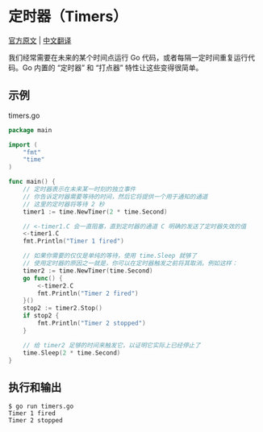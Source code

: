 # 定时器（Timers）

[官方原文](https://gobyexample.com/timers) | [中文翻译](https://gobyexample-cn.github.io/timers)

我们经常需要在未来的某个时间点运行 Go 代码，或者每隔一定时间重复运行代码。Go 内置的 “定时器” 和 “打点器” 特性让这些变得很简单。

## 示例

timers.go

```go
package main

import (
	"fmt"
	"time"
)

func main() {
	// 定时器表示在未来某一时刻的独立事件
	// 你告诉定时器需要等待的时间，然后它将提供一个用于通知的通道
	// 这里的定时器将等待 2 秒
	timer1 := time.NewTimer(2 * time.Second)

	// <-timer1.C 会一直阻塞，直到定时器的通道 C 明确的发送了定时器失效的值
	<-timer1.C
	fmt.Println("Timer 1 fired")

	// 如果你需要的仅仅是单纯的等待，使用 time.Sleep 就够了
	// 使用定时器的原因之一就是，你可以在定时器触发之前将其取消。例如这样：
	timer2 := time.NewTimer(time.Second)
	go func() {
		<-timer2.C
		fmt.Println("Timer 2 fired")
	}()
	stop2 := timer2.Stop()
	if stop2 {
		fmt.Println("Timer 2 stopped")
	}

	// 给 timer2 足够的时间来触发它，以证明它实际上已经停止了
	time.Sleep(2 * time.Second)
}
```

## 执行和输出

```
$ go run timers.go
Timer 1 fired
Timer 2 stopped
```
